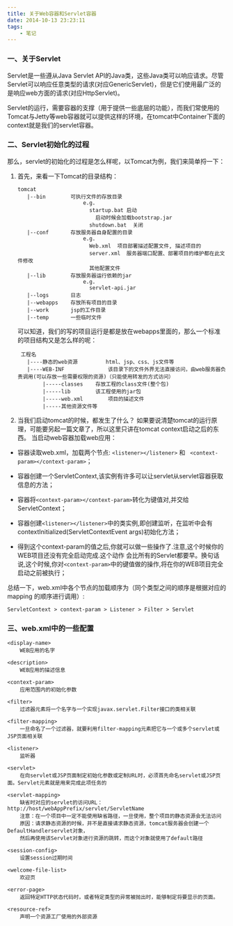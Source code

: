 ```yaml
---
title: 关于Web容器和Servlet容器
date: 2014-10-13 23:23:11
tags: 
	- 笔记
---
```

### 一、关于Servlet
Servlet是一些遵从Java Servlet API的Java类，这些Java类可以响应请求。尽管Servlet可以响应任意类型的请求(对应GenericServlet)，但是它们使用最广泛的是响应web方面的请求(对应HttpServlet)。 

Servlet的运行，需要容器的支撑（用于提供一些底层的功能），而我们常使用的Tomcat与Jetty等web容器就可以提供这样的环境，在tomcat中Container下面的context就是我们的servlet容器。

### 二、Servlet初始化的过程
那么，servlet的初始化的过程是怎么样呢，以Tomcat为例，我们来简单捋一下：
1. 首先，来看一下Tomcat的目录结构：

	   tomcat
		  |--bin		可执行文件的存放目录
							e.g.	
							  startup.bat 启动
								启动时候会加载bootstrap.jar
							  shutdown.bat	关闭
		  |--conf		存放服务器自身配置的目录
							e.g.
							  Web.xml  项目部署描述配置文件, 描述项目的
							  server.xml  服务器端口配置、部署项目的维护都在此文件修改
							  其他配置文件
		  |--lib 		存放服务器运行依赖的jar
							e.g.	
							  servlet-api.jar
		  |--logs		日志
		  |--webapps	存放所有项目的目录
		  |--work		jsp的工作目录
		  |--temp		一些临时文件	
	可以知道，我们的写的项目运行是都是放在webapps里面的，那么一个标准的项目结构又是怎么样的呢：

		工程名 
		  |----静态的web资源			html、jsp、css、js文件等
		  |----WEB-INF 				该目录下的文件外界无法直接访问，由web服务器负责调用(可以存放一些需要权限的资源)（只能使用转发的方式访问）
			   |-----classes 	存放工程的class文件(整个包) 
			   |-----lib 		该工程使用的jar包
			   |-----web.xml	   	项目的描述文件
			   |-----其他资源文件等
2. 	当我们启动tomcat的时候，都发生了什么？
如果要说清楚tomcat的运行原理，可能要另起一篇文章了，所以这里只讲在tomcat context启动之后的东西。
当启动web容器加载web应用：

* 容器读取web.xml，加载两个节点: `<listener></listener>` 和 `
<context-param></context-param>`；

* 容器创建一个ServletContext,该实例有许多可以让servlet从servlet容器获取信息的方法；

* 容器将`<context-param></context-param>`转化为键值对,并交给ServletContext；

* 容器创建`<listener></listener>`中的类实例,即创建监听，在监听中会有contextInitialized(ServletContextEvent args)初始化方法；

* 得到这个context-param的值之后,你就可以做一些操作了.注意,这个时候你的WEB项目还没有完全启动完成.这个动作  会比所有的Servlet都要早。换句话说,这个时候,你对`<context-param>`中的键值做的操作,将在你的WEB项目完全启动之前被执行；

总结一下，web.xml中各个节点的加载顺序为（同个类型之间的顺序是根据对应的 mapping 的顺序进行调用）:
		
	ServletContext > context-param > Listener > Filter > Servlet



### 三、web.xml中的一些配置

	<display-name>	
		WEB应用的名字

	<description>	
		WEB应用的描述信息

	<context-param>	
		应用范围内的初始化参数
	
	<filter>	
		过滤器元素将一个名字与一个实现javax.servlet.Filter接口的类相关联
	
	<filter-mapping>	
		一旦命名了一个过滤器，就要利用filter-mapping元素把它与一个或多个servlet或JSP页面相关联
	
	<listener>	
		监听器
	
	<servlet>		
		在向servlet或JSP页面制定初始化参数或定制URL时，必须首先命名servlet或JSP页面。Servlet元素就是用来完成此项任务的

	<servlet-mapping> 
		缺省时对应的servlet的访问URL：http://host/webAppPrefix/servlet/ServletName
		注意：在一个项目中一定不能使用缺省路径，一旦使用，整个项目的静态资源会无法访问
		原因：请求静态资源的时候，并不是直接请求静态资源，tomcat服务器会创建一个DefaultHandlerservlet对象，
		然后再使用该Servlet对象进行资源的跳转，而这个对象就使用了default路径
		
	<session-config> 
		设置session过期时间  
	
	<welcome-file-list> 
		欢迎页
	
	<error-page>	
		返回特定HTTP状态代码时，或者特定类型的异常被抛出时，能够制定将要显示的页面。 
	
	<resource-ref>	
		声明一个资源工厂使用的外部资源
	